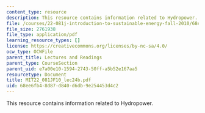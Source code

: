 ```yaml
---
content_type: resource
description: This resource contains information related to Hydropower.
file: /courses/22-081j-introduction-to-sustainable-energy-fall-2010/68ee6fb48d87d840d6db9e254453d4c2_MIT22_081JF10_lec24b.pdf
file_size: 2761938
file_type: application/pdf
learning_resource_types: []
license: https://creativecommons.org/licenses/by-nc-sa/4.0/
ocw_type: OCWFile
parent_title: Lectures and Readings
parent_type: CourseSection
parent_uid: e7a00e10-1594-2743-50ff-a5b52e167aa5
resourcetype: Document
title: MIT22_081JF10_lec24b.pdf
uid: 68ee6fb4-8d87-d840-d6db-9e254453d4c2
---
```

This resource contains information related to Hydropower.